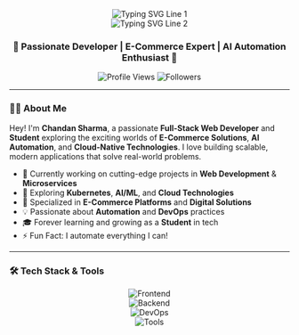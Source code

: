 <div align="center">
  <img src="https://readme-typing-svg.herokuapp.com?font=Fira+Code&size=32&duration=2800&pause=2000&color=A855F7&center=true&vCenter=true&width=600&lines=Hi+there!+👋" alt="Typing SVG Line 1" />
  <br />
  <img src="https://readme-typing-svg.herokuapp.com?font=Fira+Code&size=32&duration=2800&pause=2000&color=A855F7&center=true&vCenter=true&width=600&lines=I'm+Chandan+V+Sharma" alt="Typing SVG Line 2" />
</div>

<h3 align="center">🌟 Passionate Developer | E-Commerce Expert | AI Automation Enthusiast 🌟</h3>

<p align="center">
  <img src="https://komarev.com/ghpvc/?username=chandanvsharma00&label=Profile%20Views&color=blueviolet&style=for-the-badge" alt="Profile Views" />
  <img src="https://img.shields.io/github/followers/chandanvsharma00?style=for-the-badge&color=blueviolet" alt="Followers" />
</p>

---

### 👨‍💻 About Me

Hey! I'm **Chandan Sharma**, a passionate **Full-Stack Web Developer** and **Student** exploring the exciting worlds of **E-Commerce Solutions**, **AI Automation**, and **Cloud-Native Technologies**. I love building scalable, modern applications that solve real-world problems.

- 🔭 Currently working on cutting-edge projects in **Web Development** & **Microservices**
- 🌱 Exploring **Kubernetes**, **AI/ML**, and **Cloud Technologies**
- 🛒 Specialized in **E-Commerce Platforms** and **Digital Solutions**
- 💡 Passionate about **Automation** and **DevOps** practices
- 🎓 Forever learning and growing as a **Student** in tech
- ⚡ Fun Fact: I automate everything I can!

---

### 🛠️ Tech Stack & Tools

<p align="center">
  <img src="https://skillicons.dev/icons?i=js,ts,nodejs,react,nextjs,html,css,tailwind" alt="Frontend" />
  <br />
  <img src="https://skillicons.dev/icons?i=express,mongodb,postgres,mysql,redis,graphql" alt="Backend" />
  <br />
  <img src="https://skillicons.dev/icons?i=docker,kubernetes,aws,gcp,git,github,nginx" alt="DevOps" />
  <br />
  <img src="https://skillicons.dev/icons?i=python,tensorflow,pytorch,vscode,postman,figma" alt="Tools" />
</p>
